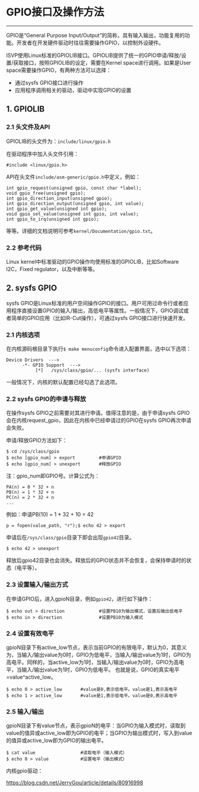 # GPIO接口及操作方法

----------

GPIO是“General Purpose Input/Output”的简称，具有输入输出，功能复用的功能。开发者在开发硬件驱动时往往需要操作GPIO，以控制外设硬件。

ISVP使用Linux标准的GPIOLIB接口。GPIOLIB提供了统一的GPIO申请/释放/设置/获取接口，按照GPIOLIB的设定，需要在Kernel space进行调用。如果是User space需要操作GPIO，有两种方法可以选择：

* 通过sysfs GPIO接口进行操作
* 应用程序调用相关的驱动，驱动中实现GPIO的设置

## 1. GPIOLIB
### 2.1 头文件及API
GPIOLIB的头文件为：`include/linux/gpio.h`

在驱动程序中加入头文件引用：

    #include <linux/gpio.h>

API在头文件`include/asm-generic/gpio.h`中定义，例如：

    int gpio_request(unsigned gpio, const char *label);
    void gpio_free(unsigned gpio);
    int gpio_direction_input(unsigned gpio);
    int gpio_direction_output(unsigned gpio, int value);
    int gpio_get_value(unsigned int gpio);
    void gpio_set_value(unsigned int gpio, int value);
    int gpio_to_irq(unsigned int gpio);

等等。详细的文档说明可参考`kernel/Documentation/gpio.txt`。

### 2.2 参考代码
Linux kernel中标准驱动的GPIO操作均使用标准的GPIOLIB，比如Software I2C，Fixed regulator，以及中断等等。

## 2. sysfs GPIO

sysfs GPIO是Linux标准的用户空间操作GPIO的接口。用户可用过命令行或者应用程序直接设置GPIO的输入/输出，高低电平等属性。一般情况下，GPIO调试或者简单的GPIO应用（比如IR-Cut操作），可通过sysfs GPIO接口进行快速开发。

### 2.1 内核选项
在内核源码根目录下执行`$ make menuconfig`命令进入配置界面，选中以下选项：

    Device Drivers  --->
          -*- GPIO Support  --->
    	       [*]   /sys/class/gpio/... (sysfs interface)

一般情况下，内核的默认配置已经勾选了此选项。

### 2.2 sysfs GPIO的申请与释放
在操作sysfs GPIO之前需要对其进行申请。值得注意的是，由于申请sysfs GPIO会在内核request_gpio，因此在内核中已经申请过的GPIO在sysfs GPIO再次申请会失败。

申请/释放GPIO方法如下：

    $ cd /sys/class/gpio
    $ echo [gpio_num] > export         #申请GPIO
    $ echo [gpio_num] > unexport       #释放GPIO

注：gpio_num即GPIO号。计算公式为：

    PA(n) = 0 * 32 + n
    PB(n) = 1 * 32 + n
    PC(n) = 2 * 32 + n
    ...

例如：申请PB(10) = 1 * 32 + 10 = 42

    p = fopen(value_path, "r");$ echo 42 > export
申请后在`/sys/class/gpio`目录下即会出现`gpio42`目录。

    $ echo 42 > unexport
释放后gpio42目录也会消失。释放后的GPIO状态并不会恢复，会保持申请时的状态（电平等）。

### 2.3 设置输入/输出方式
在申请GPIO后，进入gpioN目录，例如`gpio42`，进行如下操作：

    $ echo out > direction             #设置PB10为输出模式，设置后输出低电平
    $ echo in > direction              #设置PB10为输入模式

### 2.4 设置有效电平
gpioN目录下有active_low节点，表示当前GPIO的有限电平，默认为0，其意义为，当输入/输出value为0时，GPIO为低电平，当输入/输出value为1时，GPIO为高电平。同样的，当active_low为1时，当输入/输出value为0时，GPIO为高电平，当输入/输出value为1时，GPIO为低电平。 也就是说，GPIO的真实电平=value^active_low。

    $ echo 0 > active_low		#value是0,表示低电平。value是1,表示高电平
    $ echo 1 > active_low		#value是1,表示低电平。value是0,表示高电平

### 2.5 输入/输出
gpioN目录下有value节点，表示gpioN的电平：当GPIO为输入模式时，读取到value的值异或active_low即为GPIO的电平；当GPIO为输出模式时，写入到value的值异或active_low即为GPIO的输出电平。

    $ cat value                 #读取电平（输入模式）
    $ echo 0 > value            #设置电平（输出模式）

内核gpio驱动：

https://blog.csdn.net/JerryGou/article/details/80916998
